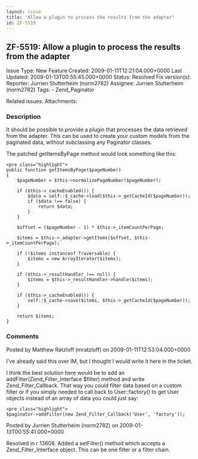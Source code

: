 ```yaml
---
layout: issue
title: "Allow a plugin to process the results from the adapter"
id: ZF-5519
---
```


ZF-5519: Allow a plugin to process the results from the adapter
---------------------------------------------------------------

 Issue Type: New Feature Created: 2009-01-11T12:21:04.000+0000 Last Updated: 2009-01-13T00:55:45.000+0000 Status: Resolved Fix version(s): 
 Reporter:  Jurrien Stutterheim (norm2782)  Assignee:  Jurrien Stutterheim (norm2782)  Tags: - Zend\_Paginator
 
 Related issues: 
 Attachments: 
### Description

It should be possible to provide a plugin that processes the data retrieved from the adapter. This can be used to create your custom models from the paginated data, without subclassing any Paginator classes.

The patched getItemsByPage method would look something like this:

 
    <pre class="highlight">
    public function getItemsByPage($pageNumber)
    {
        $pageNumber = $this->normalizePageNumber($pageNumber);
    
        if ($this->_cacheEnabled()) {
            $data = self::$_cache->load($this->_getCacheId($pageNumber));
            if ($data !== false) {
                return $data;
            }
        }
    
        $offset = ($pageNumber - 1) * $this->_itemCountPerPage;
    
        $items = $this->_adapter->getItems($offset, $this->_itemCountPerPage);
    
        if (!$items instanceof Traversable) {
            $items = new ArrayIterator($items);
        }
        
        if ($this->_resultHandler !== null) {
            $items = $this->_resultHandler->handle($items);
        }
    
        if ($this->_cacheEnabled()) {
            self::$_cache->save($items, $this->_getCacheId($pageNumber));
        }
    
        return $items;
    }


 

 

### Comments

Posted by Matthew Ratzloff (mratzloff) on 2009-01-11T12:53:04.000+0000

I've already said this over IM, but I thought I would write it here in the ticket.

I think the best solution here would be to add an addFilter(Zend\_Filter\_Interface $filter) method and write Zend\_Filter\_Callback. That way you could filter data based on a custom filter or if you simply needed to call back to User::factory() to get User objects instead of an array of data you could just say:

 
    <pre class="highlight">
    $paginator->addFilter(new Zend_Filter_Callback('User', 'factory'));


 

 

Posted by Jurrien Stutterheim (norm2782) on 2009-01-13T00:55:41.000+0000

Resolved in r 13608. Added a setFilter() method which accepts a Zend\_Filter\_Interface object. This can be one filter or a filter chain.

 

 